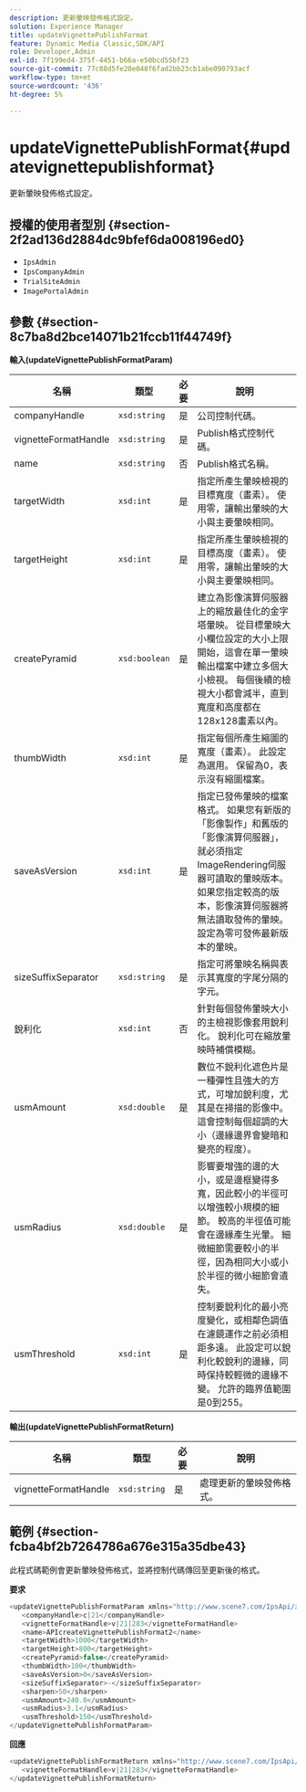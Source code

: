 ```yaml
---
description: 更新暈映發佈格式設定。
solution: Experience Manager
title: updateVignettePublishFormat
feature: Dynamic Media Classic,SDK/API
role: Developer,Admin
exl-id: 7f199ed4-375f-4451-b66a-e50bcd55bf23
source-git-commit: 77c88d5fe20e048f6fad2bb23cb1abe090793acf
workflow-type: tm+mt
source-wordcount: '436'
ht-degree: 5%

---
```


# updateVignettePublishFormat{#updatevignettepublishformat}

更新暈映發佈格式設定。

## 授權的使用者型別 {#section-2f2ad136d2884dc9bfef6da008196ed0}

* `IpsAdmin`
* `IpsCompanyAdmin`
* `TrialSiteAdmin`
* `ImagePortalAdmin`

## 參數 {#section-8c7ba8d2bce14071b21fccb11f44749f}

**輸入(updateVignettePublishFormatParam)**

| 名稱 | 類型 | 必要 | 說明 |
|---|---|---|---|
| companyHandle | `xsd:string` | 是 | 公司控制代碼。 |
| vignetteFormatHandle | `xsd:string` | 是 | Publish格式控制代碼。 |
| name | `xsd:string` | 否 | Publish格式名稱。 |
| targetWidth | `xsd:int` | 是 | 指定所產生暈映檢視的目標寬度（畫素）。 使用零，讓輸出暈映的大小與主要暈映相同。 |
| targetHeight | `xsd:int` | 是 | 指定所產生暈映檢視的目標高度（畫素）。 使用零，讓輸出暈映的大小與主要暈映相同。 |
| createPyramid | `xsd:boolean` | 是 | 建立為影像演算伺服器上的縮放最佳化的金字塔暈映。 從目標暈映大小欄位設定的大小上限開始，這會在單一暈映輸出檔案中建立多個大小檢視。 每個後續的檢視大小都會減半，直到寬度和高度都在128x128畫素以內。 |
| thumbWidth | `xsd:int` | 是 | 指定每個所產生縮圖的寬度（畫素）。 此設定為選用。 保留為0，表示沒有縮圖檔案。 |
| saveAsVersion | `xsd:int` | 是 | 指定已發佈暈映的檔案格式。 如果您有新版的「影像製作」和舊版的「影像演算伺服器」，就必須指定ImageRendering伺服器可讀取的暈映版本。 如果您指定較高的版本，影像演算伺服器將無法讀取發佈的暈映。 設定為零可發佈最新版本的暈映。 |
| sizeSuffixSeparator | `xsd:string` | 是 | 指定可將暈映名稱與表示其寬度的字尾分隔的字元。 |
| 銳利化 | `xsd:int` | 否 | 針對每個發佈暈映大小的主檢視影像套用銳利化。 銳利化可在縮放暈映時補償模糊。 |
| usmAmount | `xsd:double` | 是 | 數位不銳利化遮色片是一種彈性且強大的方式，可增加銳利度，尤其是在掃描的影像中。 這會控制每個超調的大小（邊緣邊界會變暗和變亮的程度）。 |
| usmRadius | `xsd:double` | 是 | 影響要增強的邊的大小，或是邊框變得多寬，因此較小的半徑可以增強較小規模的細節。 較高的半徑值可能會在邊緣產生光暈。 細微細節需要較小的半徑，因為相同大小或小於半徑的微小細節會遺失。 |
| usmThreshold | `xsd:int` | 是 | 控制要銳利化的最小亮度變化，或相鄰色調值在濾鏡運作之前必須相距多遠。 此設定可以銳利化較銳利的邊緣，同時保持較輕微的邊緣不變。 允許的臨界值範圍是0到255。 |

**輸出(updateVignettePublishFormatReturn)**

| 名稱 | 類型 | 必要 | 說明 |
|---|---|---|---|
| vignetteFormatHandle | `xsd:string` | 是 | 處理更新的暈映發佈格式。 |

## 範例 {#section-fcba4bf2b7264786a676e315a35dbe43}

此程式碼範例會更新暈映發佈格式，並將控制代碼傳回至更新後的格式。

**要求**

```java
<updateVignettePublishFormatParam xmlns="http://www.scene7.com/IpsApi/xsd/2008-01-15">
   <companyHandle>c|21</companyHandle>
   <vignetteFormatHandle>v|21|283</vignetteFormatHandle>
   <name>APIcreateVignettePublishFormat2</name>
   <targetWidth>1000</targetWidth>
   <targetHeight>800</targetHeight>
   <createPyramid>false</createPyramid>
   <thumbWidth>100</thumbWidth>
   <saveAsVersion>0</saveAsVersion>
   <sizeSuffixSeparator>-</sizeSuffixSeparator>
   <sharpen>50</sharpen>
   <usmAmount>240.0</usmAmount>
   <usmRadius>3.1</usmRadius>
   <usmThreshold>150</usmThreshold>
</updateVignettePublishFormatParam>
```

**回應**

```java
<updateVignettePublishFormatReturn xmlns="http://www.scene7.com/IpsApi/xsd/2008-01-15">
   <vignetteFormatHandle>v|21|283</vignetteFormatHandle>
</updateVignettePublishFormatReturn>
```
